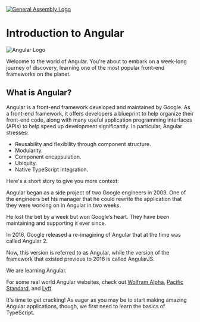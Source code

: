 [![General Assembly Logo](https://camo.githubusercontent.com/1a91b05b8f4d44b5bbfb83abac2b0996d8e26c92/687474703a2f2f692e696d6775722e636f6d2f6b6538555354712e706e67)](https://generalassemb.ly/education/web-development-immersive)

# Introduction to Angular

![Angular Logo](https://angular.io/assets/images/logos/angular/angular.png)

Welcome to the world of Angular. You're about to embark on a week-long journey of discovery, learning one of the most popular front-end frameworks on the planet.

## What is Angular?

Angular is a front-end framework developed and maintained by Google. As a front-end framework, it offers developers a blueprint to help organize their front-end code, along with many useful application programming interfaces (APIs) to help speed up development significantly. In particular, Angular stresses:

- Reusability and flexibility through component structure.
- Modularity.
- Component encapsulation.
- Ubiquity.
- Native TypeScript integration.

Here's a short story to give you more context:

Angular began as a side project of two Google engineers in 2009. One of the engineers bet his manager that he could rewrite the application that they were working on in Angular in two weeks.

He lost the bet by a week but won Google’s heart. They have been maintaining and supporting it ever since.

In 2016, Google released a re-imagining of Angular that at the time was called Angular 2.

Now, this version is referred to as Angular,
while the version of the framework that existed previous to 2016 is called AngularJS.

We are learning Angular.

For some real world Angular websites, check out [Wolfram Alpha](https://www.wolframalpha.com/), [Pacific Standard](https://psmag.com/), and [Lyft](https://www.lyft.com/).

It's time to get cracking! As eager as you may be to start making amazing Angular applications, though, we first need to learn the basics of TypeScript.
